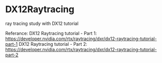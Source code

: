 # DX12Raytracing
ray tracing study with DX12 tutorial

Referance:
DX12 Raytracing tutorial - Part 1: https://developer.nvidia.com/rtx/raytracing/dxr/dx12-raytracing-tutorial-part-1
DX12 Raytracing tutorial - Part 2: https://developer.nvidia.com/rtx/raytracing/dxr/dx12-raytracing-tutorial-part-2
